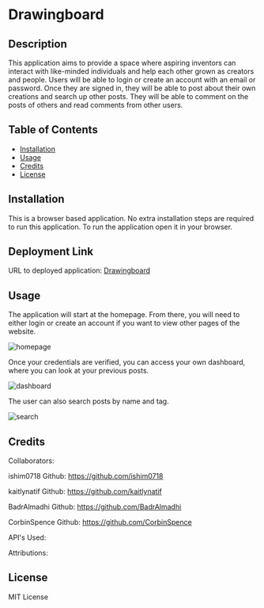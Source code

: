 # Drawingboard

## Description

This application aims to provide a space where aspiring inventors can interact with like-minded individuals and help each other grown as creators and people. Users will be able to login or create an account with an email or password. Once they are signed in, they will be able to post about their own creations and search up other posts. They will be able to comment on the posts of others and read comments from other users.

## Table of Contents

- [Installation](#installation)
- [Usage](#usage)
- [Credits](#credits)
- [License](#license)

## Installation

This is a browser based application. No extra installation steps are required to run this application. To run the application open it in your browser.


## Deployment Link

URL to deployed application:
[Drawingboard](https://stark-sands-62559.herokuapp.com/)


## Usage

The application will start at the homepage. From there, you will need to either login or create an account if you want to view other pages of the website.

![homepage]()

Once your credentials are verified, you can access your own dashboard, where you can look at your previous posts.

![dashboard]()

The user can also search posts by name and tag.

![search]()


## Credits

Collaborators:

ishim0718
Github: https://github.com/ishim0718

kaitlynatif
Github: https://github.com/kaitlynatif

BadrAlmadhi
Github: https://github.com/BadrAlmadhi

CorbinSpence
Github: https://github.com/CorbinSpence



API's Used:




Attributions:  




## License

MIT License

